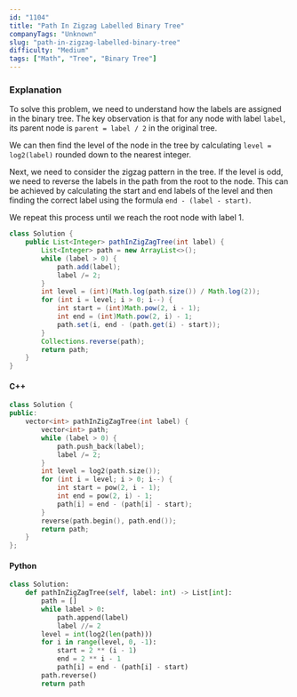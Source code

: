 ```yaml
---
id: "1104"
title: "Path In Zigzag Labelled Binary Tree"
companyTags: "Unknown"
slug: "path-in-zigzag-labelled-binary-tree"
difficulty: "Medium"
tags: ["Math", "Tree", "Binary Tree"]
---
```


### Explanation
To solve this problem, we need to understand how the labels are assigned in the binary tree. The key observation is that for any node with label `label`, its parent node is `parent = label / 2` in the original tree. 

We can then find the level of the node in the tree by calculating `level = log2(label)` rounded down to the nearest integer. 

Next, we need to consider the zigzag pattern in the tree. If the level is odd, we need to reverse the labels in the path from the root to the node. This can be achieved by calculating the start and end labels of the level and then finding the correct label using the formula `end - (label - start)`. 

We repeat this process until we reach the root node with label 1.

```java
class Solution {
    public List<Integer> pathInZigZagTree(int label) {
        List<Integer> path = new ArrayList<>();
        while (label > 0) {
            path.add(label);
            label /= 2;
        }
        int level = (int)(Math.log(path.size()) / Math.log(2));
        for (int i = level; i > 0; i--) {
            int start = (int)Math.pow(2, i - 1);
            int end = (int)Math.pow(2, i) - 1;
            path.set(i, end - (path.get(i) - start));
        }
        Collections.reverse(path);
        return path;
    }
}
```

#### C++
```cpp
class Solution {
public:
    vector<int> pathInZigZagTree(int label) {
        vector<int> path;
        while (label > 0) {
            path.push_back(label);
            label /= 2;
        }
        int level = log2(path.size());
        for (int i = level; i > 0; i--) {
            int start = pow(2, i - 1);
            int end = pow(2, i) - 1;
            path[i] = end - (path[i] - start);
        }
        reverse(path.begin(), path.end());
        return path;
    }
};
```

#### Python
```python
class Solution:
    def pathInZigZagTree(self, label: int) -> List[int]:
        path = []
        while label > 0:
            path.append(label)
            label //= 2
        level = int(log2(len(path)))
        for i in range(level, 0, -1):
            start = 2 ** (i - 1)
            end = 2 ** i - 1
            path[i] = end - (path[i] - start)
        path.reverse()
        return path
```